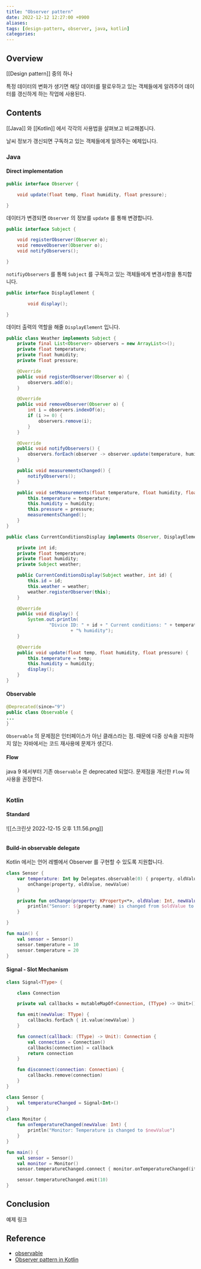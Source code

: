 ```yaml
---
title: "Observer pattern"
date: 2022-12-12 12:27:00 +0900
aliases: 
tags: [design-pattern, observer, java, kotlin]
categories: 
---
```


## Overview

[[Design pattern]] 중의 하나

특정 데이터의 변화가 생기면 해당 데이터를 팔로우하고 있는 객체들에게 알려주어 데이터를 갱신하게 하는 작업에 사용된다.

## Contents

[[Java]] 와 [[Kotlin]] 에서 각각의 사용법을 살펴보고 비교해봅니다.

날씨 정보가 갱신되면 구독하고 있는 객체들에게 알려주는 예제입니다.

### Java

#### Direct implementation

```java
public interface Observer {

    void update(float temp, float humidity, float pressure);

} 
```

데이터가 변경되면 `Observer` 의 정보를 `update` 를 통해 변경합니다.

```java
public interface Subject {

    void registerObserver(Observer o);
    void removeObserver(Observer o);
    void notifyObservers();

}
```

`notifiyObservers` 를 통해 `Subject` 를 구독하고 있는 객체들에게 변경사항을 통지합니다.

```java
public interface DisplayElement {

        void display();

}
```

데이터 출력의 역할을 해줄 `DisplayElement` 입니다.

```java
public class Weather implements Subject {
    private final List<Observer> observers = new ArrayList<>();
    private float temperature;
    private float humidity;
    private float pressure;

    @Override
    public void registerObserver(Observer o) {
        observers.add(o);
    }

    @Override
    public void removeObserver(Observer o) {
        int i = observers.indexOf(o);
        if (i >= 0) {
            observers.remove(i);
        }
    }

    @Override
    public void notifyObservers() {
        observers.forEach(observer -> observer.update(temperature, humidity, pressure));
    }

    public void measurementsChanged() {
        notifyObservers();
    }

    public void setMeasurements(float temperature, float humidity, float pressure) {
        this.temperature = temperature;
        this.humidity = humidity;
        this.pressure = pressure;
        measurementsChanged();
    }
}
```

```java
public class CurrentConditionsDisplay implements Observer, DisplayElement {

    private int id;
    private float temperature;
    private float humidity;
    private Subject weather;

    public CurrentConditionsDisplay(Subject weather, int id) {
        this.id = id;
        this.weather = weather;
        weather.registerObserver(this);
    }

    @Override
    public void display() {
        System.out.println(
                "Divice ID: " + id + " Current conditions: " + temperature + " F degrees and " + humidity
                        + "% humidity");
    }

    @Override
    public void update(float temp, float humidity, float pressure) {
        this.temperature = temp;
        this.humidity = humidity;
        display();
    }
}
```

#### Observable

```java
@Deprecated(since="9")
public class Observable {
...
}
```

`Observable` 의 문제점은 인터페이스가 아닌 클래스라는 점. 때문에 다중 상속을 지원하지 않는 자바에서는 코드 재사용에 문제가 생긴다.

#### Flow

java 9 에서부터 기존 `Observable` 은 deprecated 되었다. 문제점을 개선한 `Flow` 의 사용을 권장한다.

```java
```

### Kotlin

#### Standard

![[스크린샷 2022-12-15 오후 1.11.56.png]]

```kotlin
```

#### Build-in observable delegate

Kotlin 에서는 언어 레벨에서 Observer 를 구현할 수 있도록 지원합니다.

```kotlin
class Sensor {
    var temperature: Int by Delegates.observable(0) { property, oldValue, newValue ->
        onChange(property, oldValue, newValue)
    }

    private fun onChange(property: KProperty<*>, oldValue: Int, newValue: Int) {
        println("Sensor: ${property.name} is changed from $oldValue to $newValue")
    }

}

fun main() {
    val sensor = Sensor()
    sensor.temperature = 10
    sensor.temperature = 20
} 
```

#### Signal - Slot Mechanism

```kotlin
class Signal<TType> {

    class Connection

    private val callbacks = mutableMapOf<Connection, (TType) -> Unit>()

    fun emit(newValue: TType) {
        callbacks.forEach { it.value(newValue) }
    }

    fun connect(callback: (TType) -> Unit): Connection {
        val connection = Connection()
        callbacks[connection] = callback
        return connection
    }

    fun disconnect(connection: Connection) {
        callbacks.remove(connection)
    }
}

class Sensor {
    val temperatureChanged = Signal<Int>()
}

class Monitor {
    fun onTemperatureChanged(newValue: Int) {
        println("Monitor: Temperature is changed to $newValue")
    }
}

fun main() {
    val sensor = Sensor()
    val monitor = Monitor()
    sensor.temperatureChanged.connect { monitor.onTemperatureChanged(it) }

    sensor.temperatureChanged.emit(10)
}
```

## Conclusion

예제 링크

## Reference

- [observable](https://xzio.tistory.com/289) 
- [Observer pattern in Kotlin](https://in-kotlin.com/design-patterns/observer/)
